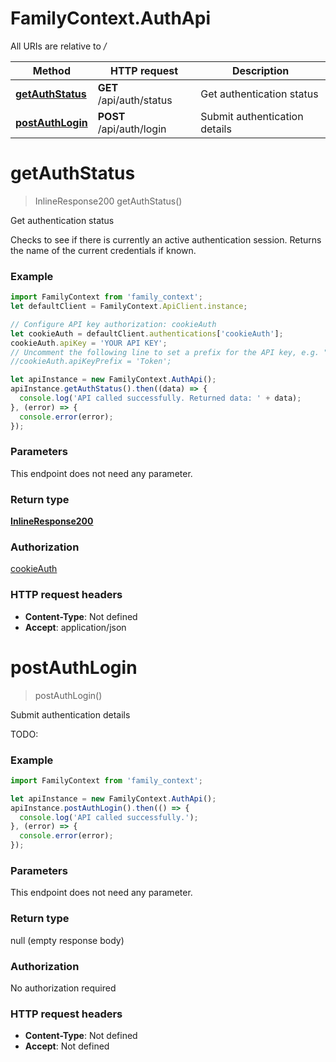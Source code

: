 # FamilyContext.AuthApi

All URIs are relative to */*

Method | HTTP request | Description
------------- | ------------- | -------------
[**getAuthStatus**](AuthApi.md#getAuthStatus) | **GET** /api/auth/status | Get authentication status
[**postAuthLogin**](AuthApi.md#postAuthLogin) | **POST** /api/auth/login | Submit authentication details

<a name="getAuthStatus"></a>
# **getAuthStatus**
> InlineResponse200 getAuthStatus()

Get authentication status

Checks to see if there is currently an active authentication session. Returns the name of the current credentials if known. 

### Example
```javascript
import FamilyContext from 'family_context';
let defaultClient = FamilyContext.ApiClient.instance;

// Configure API key authorization: cookieAuth
let cookieAuth = defaultClient.authentications['cookieAuth'];
cookieAuth.apiKey = 'YOUR API KEY';
// Uncomment the following line to set a prefix for the API key, e.g. "Token" (defaults to null)
//cookieAuth.apiKeyPrefix = 'Token';

let apiInstance = new FamilyContext.AuthApi();
apiInstance.getAuthStatus().then((data) => {
  console.log('API called successfully. Returned data: ' + data);
}, (error) => {
  console.error(error);
});

```

### Parameters
This endpoint does not need any parameter.

### Return type

[**InlineResponse200**](InlineResponse200.md)

### Authorization

[cookieAuth](../README.md#cookieAuth)

### HTTP request headers

 - **Content-Type**: Not defined
 - **Accept**: application/json

<a name="postAuthLogin"></a>
# **postAuthLogin**
> postAuthLogin()

Submit authentication details

TODO: 

### Example
```javascript
import FamilyContext from 'family_context';

let apiInstance = new FamilyContext.AuthApi();
apiInstance.postAuthLogin().then(() => {
  console.log('API called successfully.');
}, (error) => {
  console.error(error);
});

```

### Parameters
This endpoint does not need any parameter.

### Return type

null (empty response body)

### Authorization

No authorization required

### HTTP request headers

 - **Content-Type**: Not defined
 - **Accept**: Not defined

